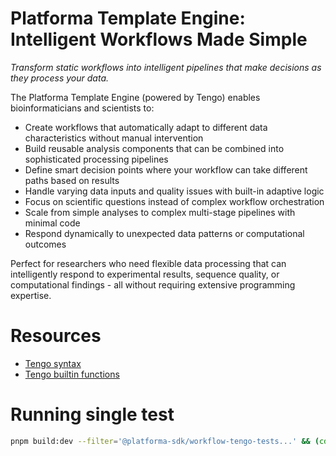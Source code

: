 # Platforma Template Engine: Intelligent Workflows Made Simple

*Transform static workflows into intelligent pipelines that make decisions as they process your data.*

The Platforma Template Engine (powered by Tengo) enables bioinformaticians and scientists to:

- Create workflows that automatically adapt to different data characteristics without manual intervention
- Build reusable analysis components that can be combined into sophisticated processing pipelines
- Define smart decision points where your workflow can take different paths based on results
- Handle varying data inputs and quality issues with built-in adaptive logic
- Focus on scientific questions instead of complex workflow orchestration
- Scale from simple analyses to complex multi-stage pipelines with minimal code
- Respond dynamically to unexpected data patterns or computational outcomes

Perfect for researchers who need flexible data processing that can intelligently respond to experimental results, sequence quality, or computational findings - all without requiring extensive programming expertise.

# Resources

- [Tengo syntax](https://github.com/d5/tengo/blob/master/docs/tutorial.md)
- [Tengo builtin functions](https://github.com/d5/tengo/blob/master/docs/builtins.md)

# Running single test

```sh
pnpm build:dev --filter='@platforma-sdk/workflow-tengo-tests...' && (cd tests/workflow-tengo && PL_ADDRESS="http://127.0.0.1:6345" PL_TEST_USER="default" PL_TEST_PASSWORD="__password__" pnpm run test pt -t "pt write frame test" --retry 0)
```
